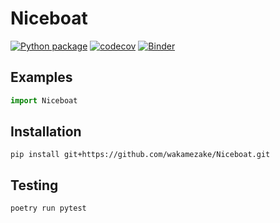# Niceboat

[![Python package](https://github.com/wakamezake/Niceboat/workflows/Python%20package/badge.svg?branch=master)](https://github.com/wakamezake/Niceboat/actions?query=workflow%3A%22Python+package%22)
[![codecov](https://codecov.io/gh/wakamezake/Niceboat/branch/master/graph/badge.svg)](https://codecov.io/gh/wakamezake/Niceboat)
[![Binder](https://mybinder.org/badge.svg)](https://mybinder.org/v2/gh/wakamezake/Niceboat/master)


## Examples

```python
import Niceboat
```

## Installation

```
pip install git+https://github.com/wakamezake/Niceboat.git
```

## Testing

```
poetry run pytest
```
